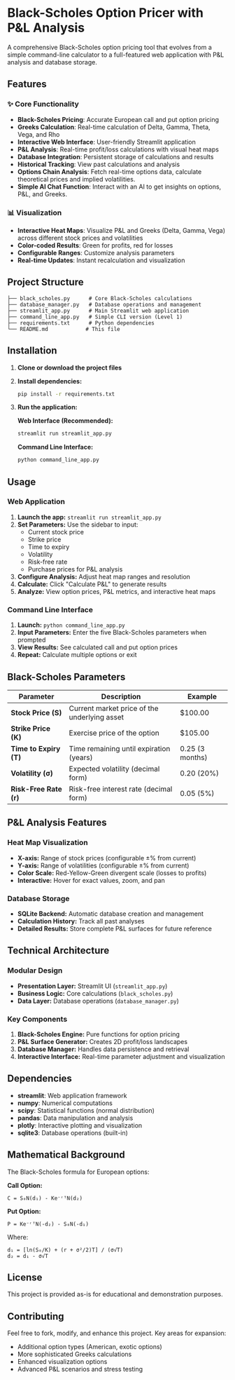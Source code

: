 # Black-Scholes Option Pricer with P&L Analysis

A comprehensive Black-Scholes option pricing tool that evolves from a simple command-line calculator to a full-featured web application with P&L analysis and database storage.

## Features

### ✨ Core Functionality
- **Black-Scholes Pricing**: Accurate European call and put option pricing
- **Greeks Calculation**: Real-time calculation of Delta, Gamma, Theta, Vega, and Rho
- **Interactive Web Interface**: User-friendly Streamlit application
- **P&L Analysis**: Real-time profit/loss calculations with visual heat maps
- **Database Integration**: Persistent storage of calculations and results
- **Historical Tracking**: View past calculations and analysis
- **Options Chain Analysis**: Fetch real-time options data, calculate theoretical prices and implied volatilities.
- **Simple AI Chat Function**: Interact with an AI to get insights on options, P&L, and Greeks.

### 📊 Visualization
- **Interactive Heat Maps**: Visualize P&L and Greeks (Delta, Gamma, Vega) across different stock prices and volatilities
- **Color-coded Results**: Green for profits, red for losses
- **Configurable Ranges**: Customize analysis parameters
- **Real-time Updates**: Instant recalculation and visualization

## Project Structure

```
├── black_scholes.py      # Core Black-Scholes calculations
├── database_manager.py   # Database operations and management
├── streamlit_app.py      # Main Streamlit web application
├── command_line_app.py   # Simple CLI version (Level 1)
├── requirements.txt      # Python dependencies
└── README.md            # This file
```

## Installation

1. **Clone or download the project files**

2. **Install dependencies:**
   ```bash
   pip install -r requirements.txt
   ```

3. **Run the application:**

   **Web Interface (Recommended):**
   ```bash
   streamlit run streamlit_app.py
   ```

   **Command Line Interface:**
   ```bash
   python command_line_app.py
   ```

## Usage

### Web Application

1. **Launch the app:** `streamlit run streamlit_app.py`
2. **Set Parameters:** Use the sidebar to input:
   - Current stock price
   - Strike price
   - Time to expiry
   - Volatility
   - Risk-free rate
   - Purchase prices for P&L analysis
3. **Configure Analysis:** Adjust heat map ranges and resolution
4. **Calculate:** Click "Calculate P&L" to generate results
5. **Analyze:** View option prices, P&L metrics, and interactive heat maps

### Command Line Interface

1. **Launch:** `python command_line_app.py`
2. **Input Parameters:** Enter the five Black-Scholes parameters when prompted
3. **View Results:** See calculated call and put option prices
4. **Repeat:** Calculate multiple options or exit

## Black-Scholes Parameters

| Parameter | Description | Example |
|-----------|-------------|---------|
| **Stock Price (S)** | Current market price of the underlying asset | $100.00 |
| **Strike Price (K)** | Exercise price of the option | $105.00 |
| **Time to Expiry (T)** | Time remaining until expiration (years) | 0.25 (3 months) |
| **Volatility (σ)** | Expected volatility (decimal form) | 0.20 (20%) |
| **Risk-Free Rate (r)** | Risk-free interest rate (decimal form) | 0.05 (5%) |

## P&L Analysis Features

### Heat Map Visualization
- **X-axis:** Range of stock prices (configurable ±% from current)
- **Y-axis:** Range of volatilities (configurable ±% from current)
- **Color Scale:** Red-Yellow-Green divergent scale (losses to profits)
- **Interactive:** Hover for exact values, zoom, and pan

### Database Storage
- **SQLite Backend:** Automatic database creation and management
- **Calculation History:** Track all past analyses
- **Detailed Results:** Store complete P&L surfaces for future reference

## Technical Architecture

### Modular Design
- **Presentation Layer:** Streamlit UI (`streamlit_app.py`)
- **Business Logic:** Core calculations (`black_scholes.py`)
- **Data Layer:** Database operations (`database_manager.py`)

### Key Components
1. **Black-Scholes Engine:** Pure functions for option pricing
2. **P&L Surface Generator:** Creates 2D profit/loss landscapes
3. **Database Manager:** Handles data persistence and retrieval
4. **Interactive Interface:** Real-time parameter adjustment and visualization

## Dependencies

- **streamlit**: Web application framework
- **numpy**: Numerical computations
- **scipy**: Statistical functions (normal distribution)
- **pandas**: Data manipulation and analysis
- **plotly**: Interactive plotting and visualization
- **sqlite3**: Database operations (built-in)

## Mathematical Background

The Black-Scholes formula for European options:

**Call Option:**
```
C = S₀N(d₁) - Ke⁻ʳᵀN(d₂)
```

**Put Option:**
```
P = Ke⁻ʳᵀN(-d₂) - S₀N(-d₁)
```

Where:
```
d₁ = [ln(S₀/K) + (r + σ²/2)T] / (σ√T)
d₂ = d₁ - σ√T
```

## License

This project is provided as-is for educational and demonstration purposes.

## Contributing

Feel free to fork, modify, and enhance this project. Key areas for expansion:
- Additional option types (American, exotic options)
- More sophisticated Greeks calculations
- Enhanced visualization options
- Advanced P&L scenarios and stress testing